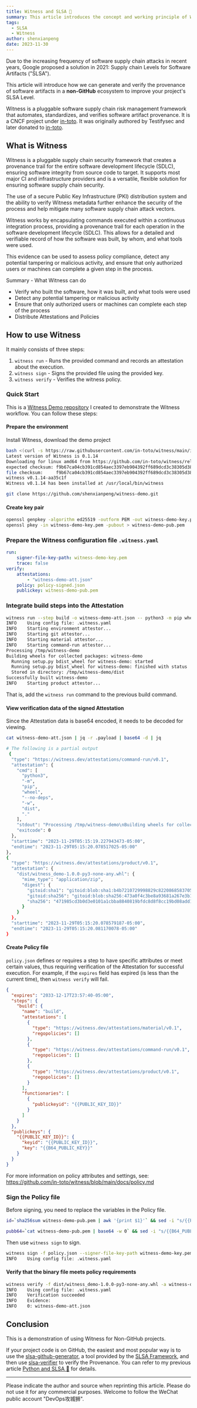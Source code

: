 ```yaml
---
title: Witness and SLSA 💃
summary: This article introduces the concept and working principle of Witness, and how to use Witness to generate and verify the provenance of software artifacts, emphasizing its importance in improving software supply chain security.
tags:
  - SLSA
  - Witness
author: shenxianpeng
date: 2023-11-30
---
```


Due to the increasing frequency of software supply chain attacks in recent years, Google proposed a solution in 2021: Supply chain Levels for Software Artifacts ("SLSA").

This article will introduce how we can generate and verify the provenance of software artifacts in a **non-GitHub** ecosystem to improve your project's SLSA Level.

Witness is a pluggable software supply chain risk management framework that automates, standardizes, and verifies software artifact provenance. It is a CNCF project under [in-toto](https://www.cncf.io/projects/in-toto/). It was originally authored by Testifysec and later donated to [in-toto](https://in-toto.io/).

## What is Witness

Witness is a pluggable supply chain security framework that creates a provenance trail for the entire software development lifecycle (SDLC), ensuring software integrity from source code to target. It supports most major CI and infrastructure providers and is a versatile, flexible solution for ensuring software supply chain security.

The use of a secure Public Key Infrastructure (PKI) distribution system and the ability to verify Witness metadata further enhance the security of the process and help mitigate many software supply chain attack vectors.

Witness works by encapsulating commands executed within a continuous integration process, providing a provenance trail for each operation in the software development lifecycle (SDLC). This allows for a detailed and verifiable record of how the software was built, by whom, and what tools were used.

This evidence can be used to assess policy compliance, detect any potential tampering or malicious activity, and ensure that only authorized users or machines can complete a given step in the process.

Summary - What Witness can do

* Verify who built the software, how it was built, and what tools were used
* Detect any potential tampering or malicious activity
* Ensure that only authorized users or machines can complete each step of the process
* Distribute Attestations and Policies

## How to use Witness

It mainly consists of three steps:

1. `witness run` - Runs the provided command and records an attestation about the execution.
2. `witness sign` - Signs the provided file using the provided key.
3. `witness verify` - Verifies the witness policy.

### Quick Start

This is a [Witness Demo repository](https://github.com/shenxianpeng/witness-demo) I created to demonstrate the Witness workflow. You can follow these steps:



#### Prepare the environment

Install Witness, download the demo project

```bash
bash <(curl -s https://raw.githubusercontent.com/in-toto/witness/main/install-witness.sh)
Latest version of Witness is 0.1.14
Downloading for linux amd64 from https://github.com/in-toto/witness/releases/download/v0.1.14/witness_0.1.14_linux_amd64.tar.gz
expected checksum: f9b67ca04cb391cd854aec3397eb904392ff689dcd3c38305d38c444781a5a67
file checksum:     f9b67ca04cb391cd854aec3397eb904392ff689dcd3c38305d38c444781a5a67
witness v0.1.14-aa35c1f
Witness v0.1.14 has been installed at /usr/local/bin/witness

git clone https://github.com/shenxianpeng/witness-demo.git
```

#### Create key pair

```bash
openssl genpkey -algorithm ed25519 -outform PEM -out witness-demo-key.pem
openssl pkey -in witness-demo-key.pem -pubout > witness-demo-pub.pem
```

### Prepare the Witness configuration file `.witness.yaml`

```yaml
run:
    signer-file-key-path: witness-demo-key.pem
    trace: false
verify:
    attestations:
        - "witness-demo-att.json"
    policy: policy-signed.json
    publickey: witness-demo-pub.pem
```

### Integrate build steps into the Attestation

```bash
witness run --step build -o witness-demo-att.json -- python3 -m pip wheel --no-deps -w dist .
INFO    Using config file: .witness.yaml
INFO    Starting environment attestor...
INFO    Starting git attestor...
INFO    Starting material attestor...
INFO    Starting command-run attestor...
Processing /tmp/witness-demo
Building wheels for collected packages: witness-demo
  Running setup.py bdist_wheel for witness-demo: started
  Running setup.py bdist_wheel for witness-demo: finished with status 'done'
  Stored in directory: /tmp/witness-demo/dist
Successfully built witness-demo
INFO    Starting product attestor...
```

That is, add the `witness run` command to the previous build command.

#### View verification data of the signed Attestation

Since the Attestation data is base64 encoded, it needs to be decoded for viewing.

```bash
cat witness-demo-att.json | jq -r .payload | base64 -d | jq

# The following is a partial output
 {
  "type": "https://witness.dev/attestations/command-run/v0.1",
  "attestation": {
    "cmd": [
      "python3",
      "-m",
      "pip",
      "wheel",
      "--no-deps",
      "-w",
      "dist",
      "."
    ],
    "stdout": "Processing /tmp/witness-demo\nBuilding wheels for collected packages: witness-demo\n  Running setup.py bdist_wheel for witness-demo: started\n  Running setup.py bdist_wheel for witness-demo: finished with status 'done'\n  Stored in directory: /tmp/witness-demo/dist\nSuccessfully built witness-demo\n",
    "exitcode": 0
  },
  "starttime": "2023-11-29T05:15:19.227943473-05:00",
  "endtime": "2023-11-29T05:15:20.078517025-05:00"
},
{
  "type": "https://witness.dev/attestations/product/v0.1",
  "attestation": {
    "dist/witness_demo-1.0.0-py3-none-any.whl": {
      "mime_type": "application/zip",
      "digest": {
        "gitoid:sha1": "gitoid:blob:sha1:b4b7210729998829c82208685837058f5ad614ab",
        "gitoid:sha256": "gitoid:blob:sha256:473a0f4c3be8a93681a267e3b1e9a7dcda1185436fe141f7749120a303721813",
        "sha256": "471985cd3b0d3e0101a1cbba8840819bfdc8d8f8cc19bd08add1e04be25b51ec"
      }
    }
  },
  "starttime": "2023-11-29T05:15:20.078579187-05:00",
  "endtime": "2023-11-29T05:15:20.081170078-05:00"
}
```

#### Create Policy file

`policy.json` defines or requires a step to have specific attributes or meet certain values, thus requiring verification of the Attestation for successful execution. For example, if the `expires` field has expired (is less than the current time), then `witness verify` will fail.

```json
{
  "expires": "2033-12-17T23:57:40-05:00",
  "steps": {
    "build": {
      "name": "build",
      "attestations": [
        {
          "type": "https://witness.dev/attestations/material/v0.1",
          "regopolicies": []
        },
        {
          "type": "https://witness.dev/attestations/command-run/v0.1",
          "regopolicies": []
        },
        {
          "type": "https://witness.dev/attestations/product/v0.1",
          "regopolicies": []
        }
      ],
      "functionaries": [
        {
          "publickeyid": "{{PUBLIC_KEY_ID}}"
        }
      ]
    }
  },
  "publickeys": {
    "{{PUBLIC_KEY_ID}}": {
      "keyid": "{{PUBLIC_KEY_ID}}",
      "key": "{{B64_PUBLIC_KEY}}"
    }
  }
}
```

For more information on policy attributes and settings, see: https://github.com/in-toto/witness/blob/main/docs/policy.md

### Sign the Policy file

Before signing, you need to replace the variables in the Policy file.

```bash
id=`sha256sum witness-demo-pub.pem | awk '{print $1}'` && sed -i "s/{{PUBLIC_KEY_ID}}/$id/g" policy.json

pubb64=`cat witness-demo-pub.pem | base64 -w 0` && sed -i "s/{{B64_PUBLIC_KEY}}/$pubb64/g" policy.json
```

Then use `witness sign` to sign.

```bash
witness sign -f policy.json --signer-file-key-path witness-demo-key.pem --outfile policy-signed.json
INFO    Using config file: .witness.yaml
```

#### Verify that the binary file meets policy requirements

```bash
witness verify -f dist/witness_demo-1.0.0-py3-none-any.whl -a witness-demo-att.json -p policy-signed.json -k witness-demo-pub.pem
INFO    Using config file: .witness.yaml
INFO    Verification succeeded
INFO    Evidence:
INFO    0: witness-demo-att.json
```

## Conclusion

This is a demonstration of using Witness for Non-GitHub projects.

If your project code is on GitHub, the easiest and most popular way is to use the [slsa-github-generator](https://github.com/slsa-framework/slsa-github-generator), a tool provided by the [SLSA Framework](https://github.com/slsa-framework), and then use [slsa-verifier](https://github.com/slsa-framework/slsa-verifier) to verify the Provenance.  You can refer to my previous article [Python and SLSA 💃](https://shenxianpeng.github.io/2023/11/python-and-slsa/) for details.

---

Please indicate the author and source when reprinting this article. Please do not use it for any commercial purposes.  Welcome to follow the WeChat public account "DevOps攻城狮".